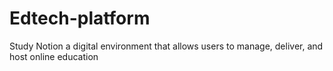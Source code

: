 # Edtech-platform
Study Notion a digital environment that allows users to manage, deliver, and host online education
